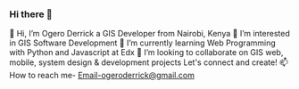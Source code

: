 ### Hi there 👋
👋 Hi, I’m Ogero Derrick a GIS Developer from Nairobi, Kenya
👀 I’m interested in GIS Software Development
🌱 I’m currently learning Web Programming with Python and Javascript at Edx
💞️ I’m looking to collaborate on GIS web, mobile, system design & development projects
Let's connect and create!
📫 How to reach me- Email-ogeroderrick@gmail.com

